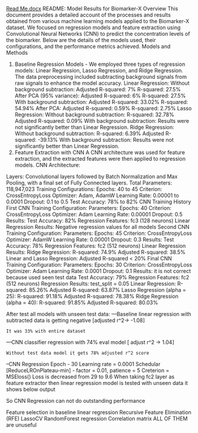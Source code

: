 [Read Me.docx](https://github.com/user-attachments/files/15619128/Read.Me.docx)
README: Model Results for Biomarker-X
Overview
This document provides a detailed account of the processes and results obtained from various machine learning models applied to the Biomarker-X dataset. We focused on regression models and feature extraction using Convolutional Neural Networks (CNN) to predict the concentration levels of the biomarker. Below are the details of the models used, their configurations, and the performance metrics achieved.
Models and Methods
1. Baseline Regression Models -
We employed three types of regression models: Linear Regression, Lasso Regression, and Ridge Regression. The data preprocessing included subtracting background signals from raw signals to enhance the model accuracy.
Linear Regression:
Without background subtraction:
Adjusted R-squared: 7%
R-squared: 27.5%
After PCA (95% variance):
Adjusted R-squared: 6%
R-squared: 27.5%
With background subtraction:
Adjusted R-squared: 33.02%
R-squared: 54.94%
After PCA:
Adjusted R-squared: 0.59%
R-squared: 2.75%
Lasso Regression:
Without background subtraction:
R-squared: 32.78%
Adjusted R-squared: 0.09%
With background subtraction:
Results were not significantly better than Linear Regression.
Ridge Regression:
Without background subtraction:
R-squared: 6.39%
Adjusted R-squared: -39.13%
With background subtraction:
Results were not significantly better than Linear Regression.
2. Feature Extraction with CNN
A CNN architecture was used for feature extraction, and the extracted features were then applied to regression models.
CNN Architecture:

Layers: Convolutional layers followed by Batch Normalization and Max Pooling, with a final set of Fully Connected layers.
Total Parameters: 118,947,023
Training Configurations:
Epochs: 40 to 45
Criterion: CrossEntropyLoss
Optimizer: Adam, AdamW
Learning Rate: 0.00001 to 0.0001
Dropout: 0.1 to 0.5
Test Accuracy: 78% to 82%
CNN Training History
First CNN Training Configuration:
Parameters:
Epochs: 40
Criterion: CrossEntropyLoss
Optimizer: Adam
Learning Rate: 0.00001
Dropout: 0.5
Results:
Test Accuracy: 82%
Regression Features: fc3 (128 neurons)
Linear Regression Results:
Negative regression values for all models
Second CNN Training Configuration:
Parameters:
Epochs: 45
Criterion: CrossEntropyLoss
Optimizer: AdamW
Learning Rate: 0.00001
Dropout: 0.3
Results:
Test Accuracy: 78%
Regression Features: fc2 (512 neurons)
Linear Regression Results:
Ridge Regression:
R-squared: 74.9%
Adjusted R-squared: 38.5%
Linear and Lasso Regression:
Adjusted R-squared < 20%
Final CNN Training Configuration:
Parameters:
Epochs: 30
Criterion: CrossEntropyLoss
Optimizer: Adam
Learning Rate: 0.0001
Dropout: 0.1
Results: it is not correct because used seen test data
Test Accuracy: 79%
Regression Features: fc2 (512 neurons)
Regression Results: test_split = 0.05
Linear Regression:
R-squared: 85.26%
Adjusted R-squared: 63.87%
Lasso Regression (alpha = 25):
R-squared: 91.18%
Adjusted R-squared: 78.38%
Ridge Regression (alpha = 40):
R-squared: 91.85%
Adjusted R-squared: 80.03%

>>>>>>>>>>>>>>>>>>>>>>>>>>>>>>>>>>>>>>>>>>>>>>>>>>>>>>>>>>>>>>>>>>>>>>>>>>>>>>>>
After test all models with unseen test data:
—Baseline linear regression with subtracted data is getting negative [adjusted r^2-> -1.08]

	It was 33% with entire dataset




—CNN classifier regression with 74% eval model [ adjust r^2 -> 1.04]

	
	Without test data model it gets 78% adjusted r^2 score




–CNN Regression 
Epoch - 30
Learning rate = 0.0001
Schedular [ReduceLROnPlateau-min] - factor = 0.01, patience = 5
Creterion  = MSEloss()
Loss is decreased from 29 to 9.6
When taking fc2 layer as feature extractor then linear regression model is  tested with unseen data it shows below output 


So CNN Regression can not do outstanding performance 


Feature selection in baseline linear regression
Recursive Feature Elimination (RFE)
LassoCV
RandomForest regression
Correlation matrix
ALL OF THEM are unuseful 



